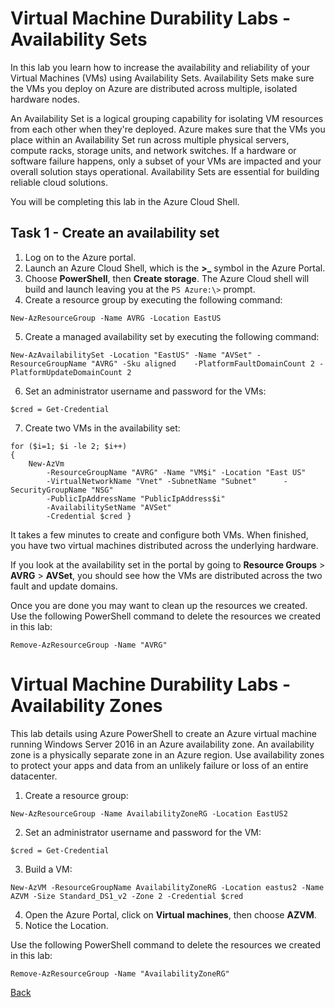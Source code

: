 # Virtual Machine Durability Labs - Availability Sets


In this lab you learn how to increase the availability and reliability of your Virtual Machines (VMs) using Availability Sets. Availability Sets make sure the VMs you deploy on Azure are distributed across multiple, isolated hardware nodes.

An Availability Set is a logical grouping capability for isolating VM resources from each other when they're deployed. Azure makes sure that the VMs you place within an Availability Set run across multiple physical servers, compute racks, storage units, and network switches. If a hardware or software failure happens, only a subset of your VMs are impacted and your overall solution stays operational. Availability Sets are essential for building reliable cloud solutions.

You will be completing this lab in the Azure Cloud Shell.

## Task 1 - Create an availability set
1. Log on to the Azure portal.
2. Launch an Azure Cloud Shell, which is the **>_** symbol in the Azure Portal.
3. Choose **PowerShell**, then **Create storage**.  The Azure Cloud shell will build and launch leaving you at the `PS Azure:\>` prompt.
4. Create a resource group by executing the following command:

```
New-AzResourceGroup -Name AVRG -Location EastUS
```

5. Create a managed availability set by executing the following command:

```
New-AzAvailabilitySet -Location "EastUS" -Name "AVSet" -ResourceGroupName "AVRG" -Sku aligned    -PlatformFaultDomainCount 2 -PlatformUpdateDomainCount 2
```

6. Set an administrator username and password for the VMs:

```
$cred = Get-Credential
```

7. Create two VMs in the availability set:

```
for ($i=1; $i -le 2; $i++)
{
    New-AzVm 
        -ResourceGroupName "AVRG" -Name "VM$i" -Location "East US" 
        -VirtualNetworkName "Vnet" -SubnetName "Subnet"      -SecurityGroupName "NSG" 
        -PublicIpAddressName "PublicIpAddress$i" 
        -AvailabilitySetName "AVSet" 
        -Credential $cred }
```

It takes a few minutes to create and configure both VMs. When finished, you have two virtual machines distributed across the underlying hardware.

If you look at the availability set in the portal by going to **Resource Groups** > **AVRG**  > **AVSet**, you should see how the VMs are distributed across the two fault and update domains.

Once you are done you may want to clean up the resources we created. Use the following PowerShell command to delete the resources we created in this lab:

```
Remove-AzResourceGroup -Name "AVRG"
```

# Virtual Machine Durability Labs - Availability Zones
This lab details using Azure PowerShell to create an Azure virtual machine running Windows Server 2016 in an Azure availability zone. An availability zone is a physically separate zone in an Azure region. Use availability zones to protect your apps and data from an unlikely failure or loss of an entire datacenter.

1. Create a resource group:

```
New-AzResourceGroup -Name AvailabilityZoneRG -Location EastUS2
```

2. Set an administrator username and password for the VM:

```
$cred = Get-Credential
```

3. Build a VM:

```
New-AzVM -ResourceGroupName AvailabilityZoneRG -Location eastus2 -Name AZVM -Size Standard_DS1_v2 -Zone 2 -Credential $cred
```

4. Open the Azure Portal, click on **Virtual machines**, then choose **AZVM**.
5. Notice the Location.

Use the following PowerShell command to delete the resources we created in this lab:

```
Remove-AzResourceGroup -Name "AvailabilityZoneRG"
```



[Back](index.md)